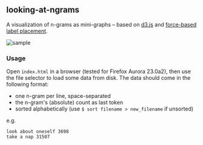 ## looking-at-ngrams

A visualization of n-grams as mini-graphs – based on [d3.js](http://d3js.org/) 
and [force-based label placement](http://bl.ocks.org/MoritzStefaner/1377729).

![sample](https://raw.github.com/policecar/scrubs/master/looking-at-ngrams/take.png)


### Usage

Open `index.html` in a browser (tested for Firefox Aurora 23.0a2), then use the file 
selector to load some data from disk. The data should come in the following format:

* one n-gram per line, space-separated
* the n-gram's (absolute) count as last token
* sorted alphabetically (use `$ sort filename > new_filename` if unsorted)

e.g. 

`look about oneself 3698` <br>
`take a nap 31507`

